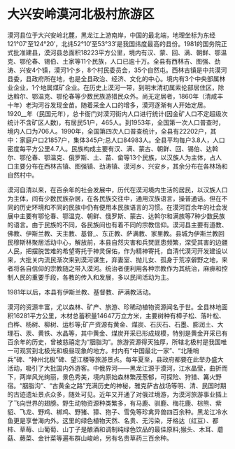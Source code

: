 # 大兴安岭漠河北极村旅游区  
漠河县位于大兴安岭北麓，黑龙江上游南岸，中国的最北端，地理坐标为东经　121°07′至124°20′，北纬52°10′至53°33′是我国纬度最高的县份。1981的国务院正式批准建县，漠河县总面积18223平方公里，境内有汉、蒙、回、满、朝鲜、鄂温克、鄂伦春、锡伯、土家等11个民族，人口已逾十万。全县有西林吉、图强、劲涛、兴安4个镇，漠河1个乡，8个村民委员会，35个自然屯。西林吉镇是中共漠河县委，县政府所在地，也是全县政治、经济、文化的中心。境内有3个中央部属林业企业，1个地属煤矿企业。在历史上漠河一带，到明末清初属索伦部居住区，除达斡尔、鄂温克、鄂伦春等少数民族游猎民众外。尚无定居者，1860年（清咸丰十年）老沟河谷发现金苗。随着采金人口的增多，漠河逐渐有人开始定居。1920__年（民国元年），总卡衙门对漠河街内人口进行统计(因金矿人口不定超级次统计不含矿区人数)，有居民51户，465人。到1953年，全国第一次人口普查时，境内人口为706人。1990年，全国第四次人口普查统计，全县有22202户，其中：家庭户口21857户，集体345户;总人口84983人。全县平均每户3.8人，人口密度每平方公里4.7人。民族构成主要有汉、满、蒙古、朝鲜、回、锡伯、达斡尔、鄂伦春、鄂温克、俄罗斯、土、苗、畲等13个民族，以汉族人为主体，占人口主要分布在西林吉镇、图强镇、劲涛镇、漠河乡、兴安乡，其余分布在各林场和自然村中。  

漠河自清以来，在百余年的社会发展中，历代在漠河境内生活的居民，以汉族人口为主体，间有少数民族杂居，在各民族交往中，通用汉族语言，操普通话。但在不同的历史环境和不同的民族中仍有便用本民族语言的习惯。在漠河百余年的社会发展中主要有鄂伦春、鄂温克、朝鲜、俄罗斯、蒙古、达斡尔和满族等7种少数民族的语言。由于民族的不同，各民族间也有着不同的宗教信仰。漠河县主要有道教、佛教、伊斯兰教、天主教、基督_、东正教、萨满教、家里教。县城为伊斯兰教回民穆斯林聚居活动中心，解放前，本县自然灾害和兵燹匪患频繁，深受其害的边疆人民，把摆脱苦难的希望寄托于神灵保佑，作为精神寄托，自清代漠河开发建设以来，大批关内流民渐次来到漠河谋生，弃妻室、抛儿女、孤身于荒凉僻野之地，来者将各自信仰的宗教随之带入漠河。统治者便利用各种宗教作为其统治，麻痹和控制人民的重要手段，各教的传入和发展，多以民间活动为主。  

1981年以后，本县有伊斯兰教、基督教、萨满教活动。  

漠河的资源丰富，尤以森林、矿产、旅游、珍稀动植物资源闻名于世。全县林地面积16281平方公里，木材总蓄积量14647万立方米，主要树种有樟子松、落叶松、白桦、杨树、柳树、运杉等;矿产资源有黄金、煤炭、石灰石、石墨、膨润土、大理石、汞、黄铁、水晶等，其中黄金、煤炭开采已形成规模，特别是黄金开采已有百余年的历史，曾被慈禧定为“胭脂沟”。旅游资源得天独厚，所辖北极村是我国唯一可观赏到北极光和极昼现象的地方。村内有“中国最北一家”、“北陲哨兵”碑、“神州北极”碑、望江楼等旅游景点。每年夏至，县政府都要在此举办盛大活动，吸引了大批国内外游客。中俄界河——黑龙江源于漠河，江水晶莹，曲折而下，两岸风光绚丽，景色秀美，境内原始森林繁茂葱郁，可探险、狩猎、篝火野宿。“胭脂沟”、“古黄金之路”充满历史的神秘，雅克萨古战场等明、清、民国时期的古迹遗址景点众多，随处可见。近年又开通了对俄过境游，为漠河旅游事业插上了飞向世界的翅膀。野生动物资源种类繁多，有马鹿、驯鹿、梅花鹿、棕熊、紫貂、飞龙、野鸡、梆鸡、野猪、獐、狍子、雪兔等珍禽异兽四百余种。黑龙江冷水鱼更是享誉海内外。这里的绿色植物天然、名贵、无污染，牙格达（红豆）、都柿、草莓、山葡萄、山丁子是酿酒和调制纯绿色饮品的最佳原料;猴头、木耳、蘑菇、蕨菜、金针菜等遍布群山峻岭，另有名贵草药三百余种。  